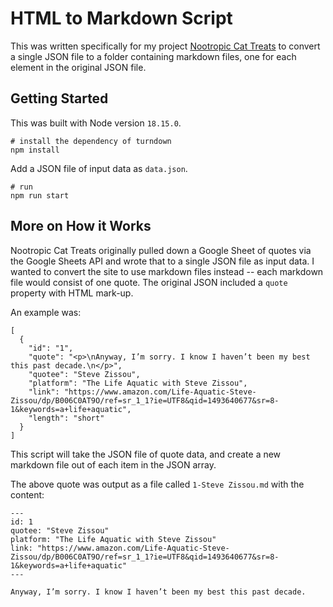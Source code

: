 # HTML to Markdown Script

This was written specifically for my project [Nootropic Cat Treats](https://github.com/mattbatman/nootropic-cat-treats) to convert a single JSON file to a folder containing markdown files, one for each element in the original JSON file.

## Getting Started

This was built with Node version `18.15.0`.

```
# install the dependency of turndown
npm install
```

Add a JSON file of input data as `data.json`.

```
# run
npm run start
```

## More on How it Works

Nootropic Cat Treats originally pulled down a Google Sheet of quotes via the Google Sheets API and wrote that to a single JSON file as input data. I wanted to convert the site to use markdown files instead -- each markdown file would consist of one quote. The original JSON included a `quote` property with HTML mark-up.

An example was:
```
[
  {
    "id": "1",
    "quote": "<p>\nAnyway, I’m sorry. I know I haven’t been my best this past decade.\n</p>",
    "quotee": "Steve Zissou",
    "platform": "The Life Aquatic with Steve Zissou",
    "link": "https://www.amazon.com/Life-Aquatic-Steve-Zissou/dp/B006C0AT9O/ref=sr_1_1?ie=UTF8&qid=1493640677&sr=8-1&keywords=a+life+aquatic",
    "length": "short"
  }
]
```

This script will take the JSON file of quote data, and create a new markdown file out of each item in the JSON array.

The above quote was output as a file called `1-Steve Zissou.md` with the content:
```
---
id: 1
quotee: "Steve Zissou"
platform: "The Life Aquatic with Steve Zissou"
link: "https://www.amazon.com/Life-Aquatic-Steve-Zissou/dp/B006C0AT9O/ref=sr_1_1?ie=UTF8&qid=1493640677&sr=8-1&keywords=a+life+aquatic"
---

Anyway, I’m sorry. I know I haven’t been my best this past decade.

```